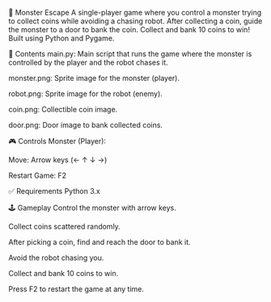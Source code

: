 👾 Monster Escape
A single-player game where you control a monster trying to collect coins while avoiding a chasing robot. After collecting a coin, guide the monster to a door to bank the coin. Collect and bank 10 coins to win! Built using Python and Pygame.

📁 Contents
main.py: Main script that runs the game where the monster is controlled by the player and the robot chases it.

monster.png: Sprite image for the monster (player).

robot.png: Sprite image for the robot (enemy).

coin.png: Collectible coin image.

door.png: Door image to bank collected coins.


🎮 Controls
Monster (Player):

Move: Arrow keys (← ↑ ↓ →)

Restart Game: F2


✅ Requirements
Python 3.x


🕹️ Gameplay
Control the monster with arrow keys.

Collect coins scattered randomly.

After picking a coin, find and reach the door to bank it.

Avoid the robot chasing you.

Collect and bank 10 coins to win.

Press F2 to restart the game at any time.
